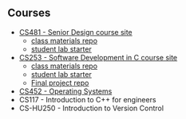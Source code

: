 ## Courses

- [CS481 - Senior Design course site](https://shanepanter.com/capstone)
  - [class materials repo](https://github.com/shanep/capstone)
  - [student lab starter](https://github.com/shanep/capstone-starter)
- [CS253 - Software Development in C course site](https://shanepanter.com/c-devel)
  - [class materials repo](https://github.com/shanep/c-devel)
  - [student lab starter](https://github.com/shanep/c-devel-starter)
  - [Final project repo](https://github.com/shanep/c-devel-final)
- [CS452 - Operating Systems](https://shanepanter.com/operating-systems)
- CS117 - Introduction to C++ for engineers
- CS-HU250 - Introduction to Version Control
